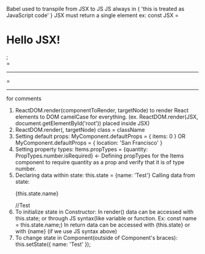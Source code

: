 Babel used to transpile from JSX to JS
JS always in { 'this is treated as JavaScript code' }
JSX must return a single element
ex: const JSX = <h1>Hello JSX!</h1>;
<br> = <br />

<hr> = <hr />

<!-- {/* */} << this only --> for comments

1. ReactDOM.render(componentToRender, targetNode) to render React elements to DOM
   camelCase for everything.
   (ex. ReactDOM.render(JSX, document.getElementById('root')) placed inside JSX)
2. ReactDOM.render(<ComponentToRender />, targetNode)
   class = className
3. Setting default props:
   MyComponent.defaultProps = { items: 0 } OR MyComponent.defaultProps = { location: 'San Francisco' }
4. Setting property types:
   Items.propTypes = {quantity: PropTypes.number.isRequired} <- Defining propTypes for the Items component to require quantity as a prop and verify that it is of type number.
5. Declaring data within state:
   this.state = {name: 'Test'}
   Calling data from state:
   <p>{this.state.name}</p> //Test
6. To initialize state in Constructor:
   In render() data can be accessed with this.state; or through JS syntax(like variable or function. Ex: const name = this.state.name;)
   In return data can be accessed with {this.state} or with {name} (if we use JS syntax above)
7. To change state in Component(outside of Component's braces):
   this.setState({ name: 'Test' });
